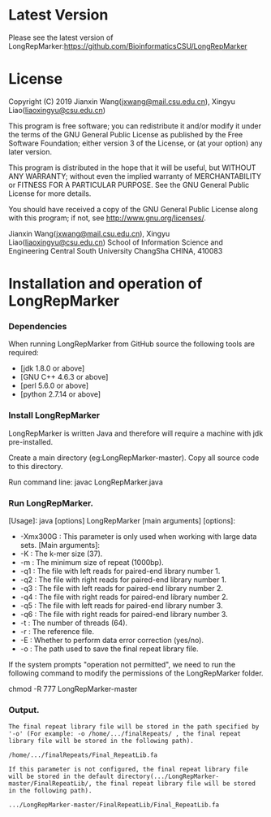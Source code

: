 Latest Version
==============
Please see the latest version of LongRepMarker:https://github.com/BioinformaticsCSU/LongRepMarker


License
=======

Copyright (C) 2019 Jianxin Wang(jxwang@mail.csu.edu.cn), Xingyu Liao(liaoxingyu@csu.edu.cn)

This program is free software; you can redistribute it and/or
modify it under the terms of the GNU General Public License
as published by the Free Software Foundation; either version 3
of the License, or (at your option) any later version.

This program is distributed in the hope that it will be useful,
but WITHOUT ANY WARRANTY; without even the implied warranty of
MERCHANTABILITY or FITNESS FOR A PARTICULAR PURPOSE.  See the
GNU General Public License for more details.

You should have received a copy of the GNU General Public License
along with this program; if not, see <http://www.gnu.org/licenses/>.

Jianxin Wang(jxwang@mail.csu.edu.cn), Xingyu Liao(liaoxingyu@csu.edu.cn)
School of Information Science and Engineering
Central South University
ChangSha
CHINA, 410083


Installation and operation of LongRepMarker 
==================================

### Dependencies

When running LongRepMarker from GitHub source the following tools are required:

* [jdk 1.8.0 or above]
* [GNU C++ 4.6.3 or above] 
* [perl 5.6.0 or above] 
* [python 2.7.14 or above]
 
### Install LongRepMarker

LongRepMarker is written Java and therefore will require a machine with jdk pre-installed.

Create a main directory (eg:LongRepMarker-master). Copy all source code to this directory.

Run command line: javac LongRepMarker.java 

### Run LongRepMarker.

 [Usage]: java [options] LongRepMarker [main arguments]
 [options]:
 * -Xmx300G : This parameter is only used when working with large data sets.
 [Main arguments]:
 * -K <int>: The k-mer size (37).
 * -m <int>: The minimum size of repeat (1000bp).
 * -q1 <string>: The file with left reads for paired-end library number 1.
 * -q2 <string>: The file with right reads for paired-end library number 1.
 * -q3 <string>: The file with left reads for paired-end library number 2.
 * -q4 <string>: The file with right reads for paired-end library number 2.
 * -q5 <string>: The file with left reads for paired-end library number 3.
 * -q6 <string>: The file with right reads for paired-end library number 3.
 * -t <int>: The number of threads (64).
 * -r <string>: The reference file.
 * -E <string>: Whether to perform data error correction (yes/no).
 * -o <string>: The path used to save the final repeat library file.
	
 If the system prompts "operation not permitted", we need to run the following command to modify the permissions of the LongRepMarker folder.
	
 chmod -R 777  LongRepMarker-master
 
### Output.
    
	The final repeat library file will be stored in the path specified by '-o' (For example: -o /home/.../finalRepeats/ , the final repeat library file will be stored in the following path).
    
    /home/.../finalRepeats/Final_RepeatLib.fa 
	
	If this parameter is not configured, the final repeat library file will be stored in the default directory(.../LongRepMarker-master/FinalRepeatLib/, the final repeat library file will be stored in the following path).
	
	.../LongRepMarker-master/FinalRepeatLib/Final_RepeatLib.fa